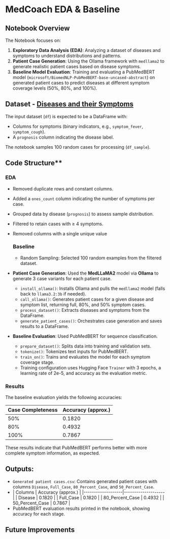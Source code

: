 # MedCoach EDA & Baseline

## Notebook Overview

The Notebook focuses on:
1. **Exploratory Data Analysis (EDA)**: Analyzing a dataset of diseases and symptoms to understand distributions and patterns.
2. **Patient Case Generation**: Using the Ollama framework with `medllama2` to generate realistic patient cases based on disease symptoms.
3. **Baseline Model Evaluation**: Training and evaluating a PubMedBERT model (`microsoft/BiomedNLP-PubMedBERT-base-uncased-abstract`) on generated patient cases to predict diseases at different symptom coverage levels (50%, 80%, and 100%).


## Dataset - [Diseases and their Symptoms](https://www.kaggle.com/datasets/shobhit043/diseases-and-their-symptoms)

The input dataset (`df`) is expected to be a DataFrame with:
- Columns for symptoms (binary indicators, e.g., `symptom_fever`, `symptom_cough`).
- A `prognosis` column indicating the disease label.

The notebook samples 100 random cases for processing (`df_sample`).

## Code Structure**

### EDA
- Removed duplicate rows and constant columns.
- Added a `ones_count` column indicating the number of symptoms per case.
- Grouped data by disease (`prognosis`) to assess sample distribution.
- Filtered to retain cases with ≥ 4 symptoms.
- Removed columns with a single unique value

  ### Baseline
  
  - Random Sampling: Selected 100 random examples from the filtered dataset.

- **Patient Case Generation**:
  Used the **MedLLaMA2** model via **Ollama** to generate 3 case variants for each patient case.
  - `install_ollama()`: Installs Ollama and pulls the `medllama2` model (falls back to `llama3.2:3b` if needed).
  - `call_ollama()`: Generates patient cases for a given disease and symptom list, returning full, 80%, and 50% symptom cases.
  - `process_dataset()`: Extracts diseases and symptoms from the DataFrame.
  - `generate_patient_cases()`: Orchestrates case generation and saves results to a DataFrame.

- **Baseline Evaluation**:
  Used PubMedBERT for sequence classification.
  - `prepare_dataset()`: Splits data into training and validation sets.
  - `tokenize()`: Tokenizes text inputs for PubMedBERT.
  - `train_on()`: Trains and evaluates the model for each symptom coverage stage.
  - Training configuration uses Hugging Face `Trainer` with 3 epochs, a learning rate of 2e-5, and accuracy as the evaluation metric.

### Results

The baseline evaluation yields the following accuracies:

| Case Completeness | Accuracy (approx.) |
|-------------------|--------------------|
| 50%               | 0.1820             |
| 80%               | 0.4932             |
| 100%              | 0.7867             |

These results indicate that PubMedBERT performs better with more complete symptom information, as expected.

## Outputs:
   - `Generated patient cases.csv`: Contains generated patient cases with columns `Disease`, `Full_Case`, `80_Percent_Case`, and `50_Percent_Case`.
   - | Columns | Accuracy (approx.) |
|-------------------|--------------------|
| Disease              | 0.1820             |
| Full_Case            | 0.1820             |
| 80_Percent_Case            | 0.4932             |
| 50_Percent_Case        | 0.7867             |
   - PubMedBERT evaluation results printed in the notebook, showing accuracy for each stage.


## Future Improvements





